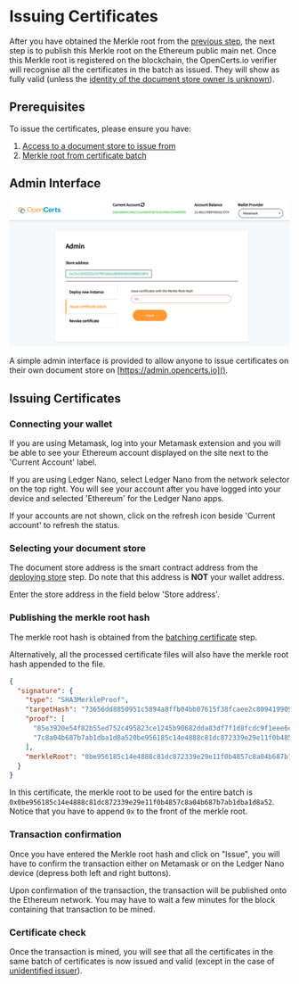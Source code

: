# Issuing Certificates

After you have obtained the Merkle root from the [previous step](./batching_certificates.md), the next step is to publish this Merkle root on the Ethereum public main net. Once this Merkle root is registered on the blockchain, the OpenCerts.io verifier will recognise all the certificates in the batch as issued. They will show as fully valid (unless the [identity of the document store owner is unknown](identity_registry.md)).

## Prerequisites

To issue the certificates, please ensure you have:

1. [Access to a document store to issue from](./deploying_store.md)
2. [Merkle root from certificate batch](./batching_certificates.md)

## Admin Interface

![Administrator Interface](./assets/issuing-certificates/interface.png)

A simple admin interface is provided to allow anyone to issue certificates on their own document store on [https://admin.opencerts.io](). 

## Issuing Certificates

### Connecting your wallet

If you are using Metamask, log into your Metamask extension and you will be able to see your Ethereum account displayed on the site next to the 'Current Account' label. 

If you are using Ledger Nano, select Ledger Nano from the network selector on the top right. You will see your account after you have logged into your device and selected 'Ethereum' for the Ledger Nano apps.

If your accounts are not shown, click on the refresh icon beside 'Current account' to refresh the status.

### Selecting your document store

The document store address is the smart contract address from the [deploying store](./deploying_store.md) step. Do note that this address is **NOT** your wallet address. 

Enter the store address in the field below 'Store address'. 

### Publishing the merkle root hash

The merkle root hash is obtained from the [batching certificate](./batching_certificates.md) step. 

Alternatively, all the processed certificate files will also have the merkle root hash appended to the file. 

```json
{
  "signature": {
    "type": "SHA3MerkleProof",
    "targetHash": "73656dd8850951c5894a8ffb04bb07615f38fcaee2c80941990948b5695d5cb7",
    "proof": [
      "85e3920e54f82b55ed752c495823ce1245b90682dda83df7f1d8fcdc9f1eee6c",
      "7c8a04b687b7ab1dba1d8a520be956185c14e4888c81dc872339e29e11f0b485"
    ],
    "merkleRoot": "0be956185c14e4888c81dc872339e29e11f0b4857c8a04b687b7ab1dba1d8a52"
  }
}
```

In this certificate, the merkle root to be used for the entire batch is `0x0be956185c14e4888c81dc872339e29e11f0b4857c8a04b687b7ab1dba1d8a52`. Notice that you have to append `0x` to the front of the merkle root. 

### Transaction confirmation

Once you have entered the Merkle root hash and click on "Issue", you will have to confirm the transaction either on Metamask or on the Ledger Nano device (depress both left and right buttons).

Upon confirmation of the transaction, the transaction will be published onto the Ethereum network. You may have to wait a few minutes for the block containing that transaction to be mined.

### Certificate check

Once the transaction is mined, you will see that all the certificates in the same batch of certificates is now issued and valid (except in the case of [unidentified issuer](./identity_registry.md)).
